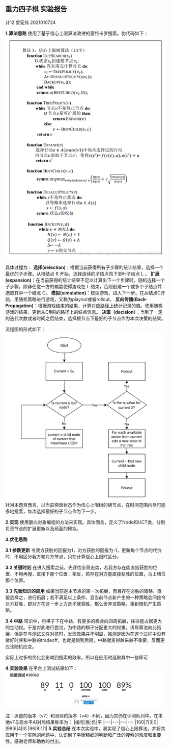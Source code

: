## 重力四子棋 实验报告
计12 曾宪伟 2021010724

**1.算法思路**
使用了基于信心上限算法改进的蒙特卡罗搜索。伪代码如下：
![](algorithm.png)

具体过程为：
**选择(selection)**：根据当前获得所有子步骤的统计结果，选择一个最优的子步骤。从根结点 R 开始，选择连续的子结点向下至叶子结点 L 。
**扩展(expansion)**：在当前获得的统计结果不足以计算出下一个步骤时，随机选择一个子步骤。除非任意一方的输赢使得游戏在 L 结束，否则创建一个或多个子结点并选取其中一个结点 C。
**模拟(simulation)**：模拟游戏，进入下一步。在从结点C开始，用随机策略进行游戏，又称为playout或者rollout。
**反向传播(Back-Propagation)**：根据游戏结束的结果，计算对应路径上统计记录的值。使用随机游戏的结果，更新从C到R的路径上的结点信息。
**决策（decision）**：当到了一定的迭代次数或者时间之后结束，选择根节点下最好的子节点作为本次决策的结果。

流程图的形式如下：
![](step_en.PNG)
针对本题目而言，以当前棋盘状态作为信心上限树的根节点，在时间范围内尽可能多地搜索，每次选择最好的子节点作为下一步。

**2.实现**
使用面向对象编程的方法来实现。具体而言，定义了Node和UCT类，分别负责节点的扩展更新以及局面的模拟。

**3.优化思路**

**3.1 参数更新**
令我方获胜的回报为1，对方获胜的回报为-1，更新每个节点的代价时，不用区分我方和对方节点，只在计算信心上限时区分。

**3.2 关键时刻**
在进入搜索之前，先评估全局态势，若我方存在能直接获胜的位置，不用再搜，直接下那个位置；相反，若存在对方能直接获胜的位置，马上堵住那个位置。

**3.3 先验知识的应用**
如果当前是本节点的第一次拓展，而且存在必胜的策略，直接选择之，进行拓展；若不满足以上条件，且当前节点新产生的一种策略会间接令对方获胜，即对方在这一步上方走子就获胜，那么舍弃该策略，重新随机产生策略。

**3.4 中路**
常识中，将棋子下在中路，有更多的机会向四周拓展，往往能占据更大的主动权。于是对此进行尝试，为中路的棋子分配更大的权重，诱导算法向此拓展，但是在与测试文件对抗时，发现效果并不明显，推测是因为在这个过程中没有做好时序和中路的tradeoff，也就是越到后期，中路就变得越来越不重要，反而更应该随机应变。

实际上过多的优化会影响到搜索的效率，所以在应用时选取其中一些即可

**4.实验效果**
在平台上测试结果如下：
![](res.PNG)

注：派遣的版本（v7）和测评的版本（v4）不同，因为其仍在评测队列中。在本地v7与高水平AI对局结果胜率为：
|编号|胜|负|平
|---|---|---|---
|100|7|3|0|
|98|6|4|0|
|96|8|1|1|
**5.实验总结**
在本次实验中，我实现了信心上限算法，并将其应用于一个实际的问题中，认识到了平衡精细的判断和广泛的搜索的难度和重要性。感谢老师和助教的付出。
